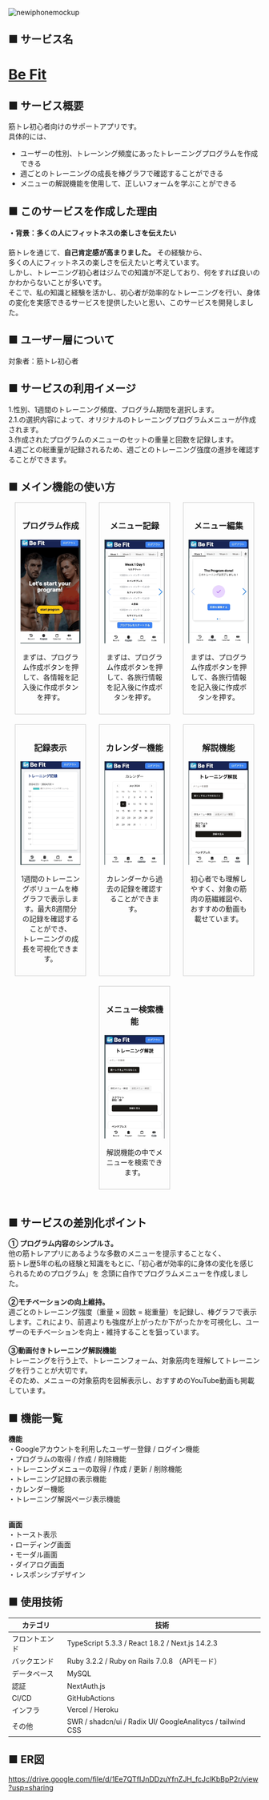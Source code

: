 ![newiphonemockup](https://github.com/Ryocchi-Muscle/fitapp-api/assets/140929302/bb068a5d-ae34-4b55-8644-4bcdb8619955)


## ■ サービス名
<h1><a href="https://www.befitvercel.com/">Be Fit</a></h1>

## ■ サービス概要


筋トレ初心者向けのサポートアプリです。
<br>
具体的には、<br>
 * ユーザーの性別、トレーンング頻度にあったトレーニングプログラムを作成できる
 * 週ごとのトレーニングの成長を棒グラフで確認することができる
 * メニューの解説機能を使用して、正しいフォームを学ぶことができる

## ■ このサービスを作成した理由
#### ・背景：多くの人にフィットネスの楽しさを伝えたい
筋トレを通じて、**自己肯定感が高まりました。** その経験から、<br>
多くの人にフィットネスの楽しさを伝えたいと考えています。<br>
しかし、トレーニング初心者はジムでの知識が不足しており、何をすれば良いのかわからないことが多いです。<br>
そこで、私の知識と経験を活かし、初心者が効率的なトレーニングを行い、身体の変化を実感できるサービスを提供したいと思い、このサービスを開発しました。

## ■ ユーザー層について

対象者：筋トレ初心者

## ■ サービスの利用イメージ
1.性別、1週間のトレーニング頻度、プログラム期間を選択します。<br>
2.1.の選択内容によって、オリジナルのトレーニングプログラムメニューが作成されます。<br>
3.作成されたプログラムのメニューのセットの重量と回数を記録します。<br>
4.週ごとの総重量が記録されるため、週ごとのトレーニング強度の進捗を確認することができます。<br>

## ■ メイン機能の使い方
<p>
<div style="display: flex; flex-wrap: wrap; justify-content: space-around;">

  <div style="width: 28%; margin-bottom: 20px; text-align: center; border: 1px solid #ccc; padding: 10px; box-sizing: border-box; max-width: 28%;">
    <h3>プログラム作成</h3>
    <img src="assets/program.gif" alt="トレーニングプログラム作成" style="width: 100%;">
    <p>まずは、プログラム作成ボタンを押して、各情報を記入後に作成ボタンを押す。</p>
  </div>

  <div style="width: 28%; margin-bottom: 20px; text-align: center; border: 1px solid #ccc; padding: 10px; box-sizing: border-box; max-width: 28%;">
    <h3>メニュー記録</h3>
    <img src="assets/menu.gif" alt="メニュー記録" style="width: 100%;">
    <p>まずは、プログラム作成ボタンを押して、各旅行情報を記入後に作成ボタンを押す。</p>
  </div>

  <div style="width: 28%; margin-bottom: 20px; text-align: center; border: 1px solid #ccc; padding: 10px; box-sizing: border-box; max-width: 28%;">
    <h3>メニュー編集</h3>
    <img src="assets/menu_edit.gif" alt="メニュー編集" style="width: 100%;">
    <p>まずは、プログラム作成ボタンを押して、各旅行情報を記入後に作成ボタンを押す。</p>
  </div>

  <div style="width: 28%; margin-bottom: 20px; text-align: center; border: 1px solid #ccc; padding: 10px; box-sizing: border-box; max-width: 28%;">
    <h3>記録表示</h3>
    <img src="assets/record.gif" alt="メニュー編集" style="width: 100%;">
    <p>1週間のトレーニングボリュームを棒グラフで表示します。最大8週間分の記録を確認することができ、<br>トレーニングの成長を可視化できます。</p>
  </div>

  <div style="width: 28%; margin-bottom: 20px; text-align: center; border: 1px solid #ccc; padding: 10px; box-sizing: border-box; max-width: 28%;">
    <h3>カレンダー機能</h3>
    <img src="assets/calendar.gif" alt="メニュー編集" style="width: 100%;">
    <p>カレンダーから過去の記録を確認することができます。</p>
  </div>

  <div style="width: 28%; margin-bottom: 20px; text-align: center; border: 1px solid #ccc; padding: 10px; box-sizing: border-box; max-width: 28%;">
    <h3>解説機能</h3>
    <img src="assets/trainingguide.gif" alt="トレーニング解説機能" style="width: 100%;">
    <p>初心者でも理解しやすく、対象の筋肉の筋繊維図や、おすすめの動画も載せています。</p>
  </div>

  <div style="width: 28%; margin-bottom: 20px; text-align: center; border: 1px solid #ccc; padding: 10px; box-sizing: border-box; max-width: 28%;">
    <h3>メニュー検索機能</h3>
    <img src="assets/traingguie_search.gif" alt="トレーニング解説機能" style="width: 100%;">
    <p>解説機能の中でメニューを検索できます。</p>
  </div>
</div>
</p>



## ■ サービスの差別化ポイント

**① プログラム内容のシンプルさ。**<br>
他の筋トレアプリにあるような多数のメニューを提示することなく、<br>
筋トレ歴5年の私の経験と知識をもとに、「初心者が効率的に身体の変化を感じられるためのプログラム」を
念頭に自作でプログラムメニューを作成しました。<br>
<br>
**②モチベーションの向上維持。**<br>
週ごとのトレーニング強度（重量 × 回数 = 総重量）を記録し、棒グラフで表示します。これにより、前週よりも強度が上がったか下がったかを可視化し、ユーザーのモチベーションを向上・維持することを狙っています。<br>
<br>
**③動画付きトレーニング解説機能**<br>
トレーニングを行う上で、トレーニンフォーム、対象筋肉を理解してトレーニングを行うことが大切です。<br>
そのため、メニューの対象筋肉を図解表示し、おすすめのYouTube動画も掲載しています。<br>

## ■ 機能一覧<br>
**機能**<br>
・Googleアカウントを利用したユーザー登録 / ログイン機能<br>
・プログラムの取得 / 作成 / 削除機能<br>
・トレーニングメニューの取得 / 作成 / 更新 / 削除機能<br>
・トレーニング記録の表示機能<br>
・カレンダー機能<br>
・トレーニング解説ページ表示機能<br>
<br>

**画面**<br>
・トースト表示<br>
・ローディング画面<br>
・モーダル画面<br>
・ダイアログ画面<br>
・レスポンシブデザイン<br>

## ■ 使用技術

| カテゴリ       | 技術                                                                                  |
| -------------- | ------------------------------------------------------------------------------------- |
| フロントエンド | TypeScript 5.3.3 / React 18.2 / Next.js 14.2.3                                   |
| バックエンド   | Ruby 3.2.2 / Ruby on Rails 7.0.8 （APIモード）                                         |
| データベース   | MySQL                                                                            |
| 認証           | NextAuth.js                                                                           |
| CI/CD           | GitHubActions                                                                           |
| インフラ       | Vercel / Heroku                                                                       |                       |
| その他         | SWR / shadcn/ui / Radix UI/ GoogleAnalitycs / tailwind CSS


## ■ ER図<br>
https://drive.google.com/file/d/1Ee7QTfIJnDDzuYfnZJH_fcJclKbBpP2r/view?usp=sharing<br>
